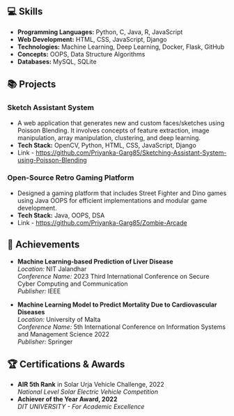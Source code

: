 
## 💻 Skills
- **Programming Languages:** Python, C, Java, R, JavaScript
- **Web Development:** HTML, CSS, JavaScript, Django
- **Technologies:** Machine Learning, Deep Learning, Docker, Flask, GitHub
- **Concepts:** OOPS, Data Structure Algorithms
- **Databases:** MySQL, SQLite

## 📚 Projects

### Sketch Assistant System
- A web application that generates new and custom faces/sketches using Poisson Blending. It involves concepts of feature extraction, image manipulation, array manipulation, clustering, and deep learning.
- **Tech Stack:** OpenCV, Python, HTML, CSS, JavaScript, Django
- Link - https://github.com/Priyanka-Garg85/Sketching-Assistant-System-using-Poisson-Blending

### Open-Source Retro Gaming Platform
- Designed a gaming platform that includes Street Fighter and Dino games using Java OOPS for efficient implementations and modular game development.
- **Tech Stack:** Java, OOPS, DSA
- Link - https://github.com/Priyanka-Garg85/Zombie-Arcade

## 📝 Achievements

- **Machine Learning-based Prediction of Liver Disease**  
  *Location:* NIT Jalandhar  
  *Conference Name:* 2023 Third International Conference on Secure Cyber Computing and Communication  
  *Publisher:* IEEE

- **Machine Learning Model to Predict Mortality Due to Cardiovascular Diseases**  
  *Location:* University of Malta  
  *Conference Name:* 5th International Conference on Information Systems and Management Science 2022  
  *Publisher:* Springer

## 🏆 Certifications & Awards
- **AIR 5th Rank** in Solar Urja Vehicle Challenge, 2022  
  *National Level Solar Electric Vehicle Competition*
- **Achiever of the Year Award, 2022**  
  *DIT UNIVERSITY - For Academic Excellence*
